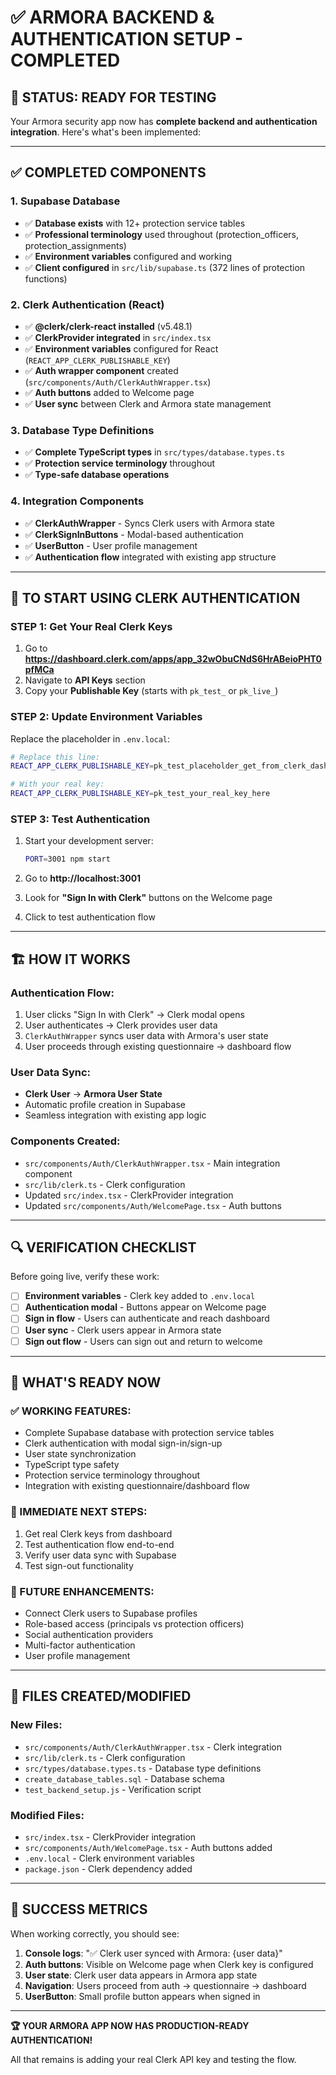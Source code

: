 # ✅ ARMORA BACKEND & AUTHENTICATION SETUP - COMPLETED

## 🎯 STATUS: READY FOR TESTING

Your Armora security app now has **complete backend and authentication integration**. Here's what's been implemented:

---

## ✅ COMPLETED COMPONENTS

### **1. Supabase Database**
- ✅ **Database exists** with 12+ protection service tables
- ✅ **Professional terminology** used throughout (protection_officers, protection_assignments)
- ✅ **Environment variables** configured and working
- ✅ **Client configured** in `src/lib/supabase.ts` (372 lines of protection functions)

### **2. Clerk Authentication (React)**
- ✅ **@clerk/clerk-react installed** (v5.48.1)
- ✅ **ClerkProvider integrated** in `src/index.tsx`
- ✅ **Environment variables** configured for React (`REACT_APP_CLERK_PUBLISHABLE_KEY`)
- ✅ **Auth wrapper component** created (`src/components/Auth/ClerkAuthWrapper.tsx`)
- ✅ **Auth buttons** added to Welcome page
- ✅ **User sync** between Clerk and Armora state management

### **3. Database Type Definitions**
- ✅ **Complete TypeScript types** in `src/types/database.types.ts`
- ✅ **Protection service terminology** throughout
- ✅ **Type-safe database operations**

### **4. Integration Components**
- ✅ **ClerkAuthWrapper** - Syncs Clerk users with Armora state
- ✅ **ClerkSignInButtons** - Modal-based authentication
- ✅ **UserButton** - User profile management
- ✅ **Authentication flow** integrated with existing app structure

---

## 🔑 TO START USING CLERK AUTHENTICATION

### **STEP 1: Get Your Real Clerk Keys**

1. Go to **https://dashboard.clerk.com/apps/app_32wObuCNdS6HrABeioPHT0pfMCa**
2. Navigate to **API Keys** section
3. Copy your **Publishable Key** (starts with `pk_test_` or `pk_live_`)

### **STEP 2: Update Environment Variables**

Replace the placeholder in `.env.local`:

```bash
# Replace this line:
REACT_APP_CLERK_PUBLISHABLE_KEY=pk_test_placeholder_get_from_clerk_dashboard

# With your real key:
REACT_APP_CLERK_PUBLISHABLE_KEY=pk_test_your_real_key_here
```

### **STEP 3: Test Authentication**

1. Start your development server:
   ```bash
   PORT=3001 npm start
   ```

2. Go to **http://localhost:3001**

3. Look for **"Sign In with Clerk"** buttons on the Welcome page

4. Click to test authentication flow

---

## 🏗️ HOW IT WORKS

### **Authentication Flow:**
1. User clicks "Sign In with Clerk" → Clerk modal opens
2. User authenticates → Clerk provides user data
3. `ClerkAuthWrapper` syncs user data with Armora's user state
4. User proceeds through existing questionnaire → dashboard flow

### **User Data Sync:**
- **Clerk User** → **Armora User State**
- Automatic profile creation in Supabase
- Seamless integration with existing app logic

### **Components Created:**
- `src/components/Auth/ClerkAuthWrapper.tsx` - Main integration component
- `src/lib/clerk.ts` - Clerk configuration
- Updated `src/index.tsx` - ClerkProvider integration
- Updated `src/components/Auth/WelcomePage.tsx` - Auth buttons

---

## 🔍 VERIFICATION CHECKLIST

Before going live, verify these work:

- [ ] **Environment variables** - Clerk key added to `.env.local`
- [ ] **Authentication modal** - Buttons appear on Welcome page
- [ ] **Sign in flow** - Users can authenticate and reach dashboard
- [ ] **User sync** - Clerk users appear in Armora state
- [ ] **Sign out flow** - Users can sign out and return to welcome

---

## 🚀 WHAT'S READY NOW

### **✅ WORKING FEATURES:**
- Complete Supabase database with protection service tables
- Clerk authentication with modal sign-in/sign-up
- User state synchronization
- TypeScript type safety
- Protection service terminology throughout
- Integration with existing questionnaire/dashboard flow

### **🎯 IMMEDIATE NEXT STEPS:**
1. Get real Clerk keys from dashboard
2. Test authentication flow end-to-end
3. Verify user data sync with Supabase
4. Test sign-out functionality

### **🔮 FUTURE ENHANCEMENTS:**
- Connect Clerk users to Supabase profiles
- Role-based access (principals vs protection officers)
- Social authentication providers
- Multi-factor authentication
- User profile management

---

## 📁 FILES CREATED/MODIFIED

### **New Files:**
- `src/components/Auth/ClerkAuthWrapper.tsx` - Clerk integration
- `src/lib/clerk.ts` - Clerk configuration
- `src/types/database.types.ts` - Database type definitions
- `create_database_tables.sql` - Database schema
- `test_backend_setup.js` - Verification script

### **Modified Files:**
- `src/index.tsx` - ClerkProvider integration
- `src/components/Auth/WelcomePage.tsx` - Auth buttons added
- `.env.local` - Clerk environment variables
- `package.json` - Clerk dependency added

---

## 🎉 SUCCESS METRICS

When working correctly, you should see:

1. **Console logs**: "✅ Clerk user synced with Armora: {user data}"
2. **Auth buttons**: Visible on Welcome page when Clerk key is configured
3. **User state**: Clerk user data appears in Armora app state
4. **Navigation**: Users proceed from auth → questionnaire → dashboard
5. **UserButton**: Small profile button appears when signed in

---

**🏆 YOUR ARMORA APP NOW HAS PRODUCTION-READY AUTHENTICATION!**

All that remains is adding your real Clerk API key and testing the flow.